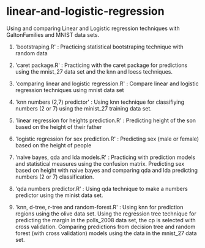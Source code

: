 # linear-and-logistic-regression

Using and comparing Linear and Logistic regression techniques with GaltonFamilies and MNIST data sets.

1. 'bootstraping.R' : Practicing statistical bootstraping technique with random data

2. 'caret package.R' : Practicing with the caret package for predictions using the mnist_27 data set and the knn and loess techniques.

3. 'comparing linear and logistic regression.R' : Compare linear and logistic regression techniques using mnist data set 

4. 'knn numbers (2,7) predictor' : Using knn technique for classifiying numbers (2 or 7) using the minist_27 training data set.

5. 'linear regression for heights prediction.R' : Predicting height of the son based on the height of their father

6. 'logistic regression for sex prediction.R' : Predicting sex (male or female) based on the height of people

7. 'naive bayes, qda and lda models.R' : Practicing with prediction models and statistical measures using the confusion matrix. Predicting sex based on height with naive bayes and comparing qda and lda predicting numbers (2 or 7) classification. 

8. 'qda numbers predictor.R' : Using qda technique to make a numbers predictor using the minist data set.

9. 'knn, d-tree, r-tree and random-forest.R' : Using knn for prediction regions using the olive data set. Using the regression tree technique for predicting the margin in the polls_2008 data set, the cp is selected with cross validation. Comparing predictions from decision tree and random forest (with cross validation) models using the data in the mnist_27 data set.  
